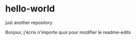 # hello-world
just another repository

Bonjour, j'écris n'importe quoi pour modifier le readme-edits
